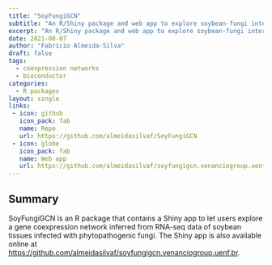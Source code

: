 ```yaml
---
title: "SoyFungiGCN"
subtitle: "An R/Shiny package and web app to explore soybean-fungi interactions at the transcriptional level"
excerpt: "An R/Shiny package and web app to explore soybean-fungi interactions at the transcriptional level"
date: 2021-08-07
author: "Fabrício Almeida-Silva"
draft: false
tags:
  - coexpression networks
  - bioconductor
categories:
  - R packages
layout: single
links:
 - icon: github
   icon_pack: fab
   name: Repo
   url: https://github.com/almeidasilvaf/SoyFungiGCN
 - icon: globe
   icon_pack: fab
   name: Web app
   url: https://github.com/almeidasilvaf/soyfungigcn.venanciogroup.uenf.br
---
```


## Summary

SoyFungiGCN is an R package that contains a Shiny app to let users explore a gene coexpression network inferred from RNA-seq data of soybean tissues infected with phytopathogenic fungi. The Shiny app is also available online at https://github.com/almeidasilvaf/soyfungigcn.venanciogroup.uenf.br.